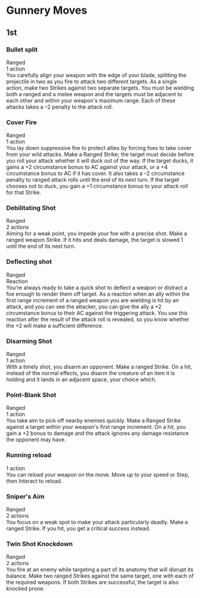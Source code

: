 # Gunnery Moves

## 1st

### Bullet split
Ranged\
1 action\
You carefully align your weapon with the edge of your blade, splitting the projectile in two as you fire to attack two different targets. As a single action, make two Strikes against two separate targets. You must be wielding both a ranged and a melee weapon and the targets must be adjacent to each other and within your weapon's maximum range. Each of these attacks takes a –2 penalty to the attack roll.

### Cover Fire
Ranged\
1 action\
You lay down suppressive fire to protect allies by forcing foes to take cover from your wild attacks. Make a Ranged Strike; the target must decide before you roll your attack whether it will duck out of the way. If the target ducks, it gains a +2 circumstance bonus to AC against your attack, or a +4 circumstance bonus to AC if it has cover. It also takes a –2 circumstance penalty to ranged attack rolls until the end of its next turn. If the target chooses not to duck, you gain a +1 circumstance bonus to your attack roll for that Strike.

### Debilitating Shot
Ranged\
2 actions\
Aiming for a weak point, you impede your foe with a precise shot. Make a ranged weapon Strike. If it hits and deals damage, the target is slowed 1 until the end of its next turn.

### Deflecting shot
Ranged\
Reaction\
You're always ready to take a quick shot to deflect a weapon or distract a foe enough to render them off target. As a reaction when an ally within the first range increment of a ranged weapon you are wielding is hit by an attack, and you can see the attacker, you can give the ally a +2 circumstance bonus to their AC against the triggering attack. You use this reaction after the result of the attack roll is revealed, so you know whether the +2 will make a sufficient difference.

### Disarming Shot
Ranged\
1 action\
With a timely shot, you disarm an opponent. Make a ranged Strike. On a hit, instead of the normal effects, you disarm the creature of an item it is holding and it lands in an adjacent space, your choice which.

### Point-Blank Shot
Ranged\
1 action\
You take aim to pick off nearby enemies quickly. Make a Ranged Strike against a target within your weapon's first range increment. On a hit, you gain a +2 bonus to damage and the attack ignores any damage resistance the opponent may have.

### Running reload
1 action\
You can reload your weapon on the move. Move up to your speed or Step, then Interact to reload.

### Sniper's Aim
Ranged\
2 actions\
You focus on a weak spot to make your attack particularly deadly. Make a ranged Strike. If you hit, you get a critical success instead.

### Twin Shot Knockdown
Ranged\
2 actions\
You fire at an enemy while targeting a part of its anatomy that will disrupt its balance. Make two ranged Strikes against the same target, one with each of the required weapons. If both Strikes are successful, the target is also knocked prone.
